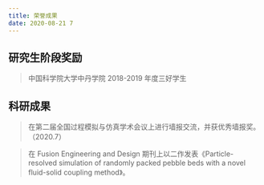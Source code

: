 ```yaml
---
title: 荣誉成果
date: 2020-08-21 7
---
```


## 研究生阶段奖励
>中国科学院大学中丹学院 2018-2019 年度三好学生

## 科研成果
>在第二届全国过程模拟与仿真学术会议上进行墙报交流，并获优秀墙报奖。（2020.7）

>在 Fusion Engineering and Design 期刊上以二作发表《Particle-resolved simulation of randomly packed pebble beds with a novel fluid-solid coupling method》。

